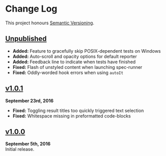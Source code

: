 Change Log
==========

This project honours [Semantic Versioning](http://semver.org/).


[Unpublished]
------------------------------------------------------------------------
* **Added:** Feature to gracefully skip POSIX-dependent tests on Windows
* **Added:** Auto-scroll and opacity options for default reporter
* **Added:** Feedback line to indicate when tests have finished
* **Fixed:** Flash of unstyled content when launching spec-runner
* **Fixed:** Oddly-worded hook errors when using `autoIt`


[v1.0.1]
------------------------------------------------------------------------
**September 23rd, 2016**  
* **Fixed:** Toggling result titles too quickly triggered text selection
* **Fixed:** Whitespace missing in preformatted code-blocks



[v1.0.0]
------------------------------------------------------------------------
**September 5th, 2016**  
Initial release.


[Referenced links]:_____________________________________________________
[Unpublished]: ../../compare/v1.0.1...HEAD
[v1.0.1]: https://github.com/Alhadis/Atom-Mocha/releases/tag/v1.0.1
[v1.0.0]: https://github.com/Alhadis/Atom-Mocha/releases/tag/v1.0.0
